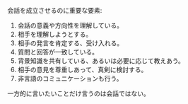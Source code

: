 会話を成立させるのに重要な要素:

1. 会話の意義や方向性を理解している。
2. 相手を理解しようとする。
3. 相手の発言を肯定する、受け入れる。
4. 質問と回答が一致している。
5. 背景知識を共有している、あるいは必要に応じて教えあう。
6. 相手の意見を尊重しあって、真剣に検討する。
7. 非言語のコミュニケーションも行う。

一方的に言いたいことだけ言うのは会話ではない。
